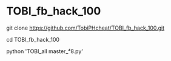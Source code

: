 # TOBI_fb_hack_100



git clone https://github.com/TobiPHcheat/TOBI_fb_hack_100.git


cd TOBI_fb_hack_100

python 'TOBI_all master_⁴8.py'

